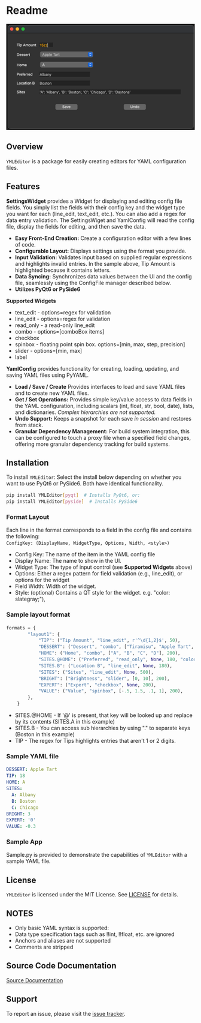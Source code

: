 # Readme

<img width="622" alt="sample" src="https://github.com/corb555/YMLEditor/blob/62749ffe58806449d0adba7040e1157ae4b184c2/images/YMLEditor.png?raw=true">

## Overview

`YMLEditor` is a package for easily creating editors for YAML configuration files.  

## Features

**SettingsWidget** provides a Widget for displaying and editing config file fields. You
simply list the fields with their config key and the widget type you want for 
each (line_edit, text_edit, etc.). You can also add a regex for data entry validation. 
The SettingsWiget and YamlConfig  will
read the config file, display the fields for editing, and then save the data.

- **Easy Front-End Creation:** Create a configuration editor with a few lines of code.
- **Configurable Layout:** Displays settings using the format you provide.
- **Input Validation:** Validates input based on supplied regular expressions and 
highlights invalid entries. In the sample above, Tip Amount is highlighted because it contains letters.
- **Data Syncing:** Synchronizes data values between the UI and the config file, seamlessly using the
  ConfigFile manager described below.
- **Utilizes PyQt6 or PySide6**

**Supported Widgets** 

- text_edit - options=regex for validation
- line_edit - options=regex for validation
- read_only - a read-only line_edit
- combo - options=[comboBox items]
- checkbox
- spinbox - floating point spin box.  options=[min, max, step, precision]
- slider - options=[min, max]
- label

**YamlConfig** provides functionality for creating, loading, updating, and saving YAML files using PyYAML.

- **Load / Save / Create** Provides interfaces to load and save YAML files and to create new YAML files.
- **Get / Set Operations:** Provides simple key/value access to data fields in the YAML configuration, including
scalars (int, float, str, bool, date), lists, and dictionaries.  _Complex  hierarchies are not supported._
- **Undo Support:** Keeps a snapshot for each save _in session_ and restores from stack.
- **Granular Dependency Management:** For build system integration, this can be configured to touch a proxy file 
when a specified field changes, offering more granular dependency tracking for build systems.

## Installation

To install `YMLEditor`:
Select the install below depending on whether you want to use PyQt6 or PySide6.  Both have identical functionality.

```bash
pip install YMLEditor[pyqt]  # Installs PyQt6, or:
pip install YMLEditor[pyside]  # Installs PySide6
```

### Format Layout

Each line in the format corresponds to a field in the config file and contains the following:  
`ConfigKey: (DisplayName, WidgetType, Options, Width, <style>)`

- Config Key: The name of the item in the YAML config file
- Display Name: The name to show in the UI.
- Widget Type: The type of input control (see **Supported Widgets** above)
- Options: Either a regex pattern for field validation (e.g., line_edit), 
       or options for the widget
- Field Width: Width of the widget.
- Style: (optional) Contains a QT style for the widget. e.g. "color: slategray;"),

### Sample layout format

```python
formats = {
        "layout1": {
            "TIP": ("Tip Amount", "line_edit", r'^\d{1,2}$', 50),
            "DESSERT": ("Dessert", "combo", ["Tiramisu", "Apple Tart", "Cheesecake"], 200),
            "HOME": ("Home", "combo", ["A", "B", "C", "D"], 200),
            "SITES.@HOME": ("Preferred", "read_only", None, 180, "color: slategray;"),
            "SITES.B": ("Location B", "line_edit", None, 180),
            "SITES": ("Sites", "line_edit", None, 500),
            "BRIGHT": ("Brightness", "slider", [0, 10], 200),
            "EXPERT": ("Expert", "checkbox", None, 200),
            "VALUE": ("Value", "spinbox", [-.5, 1.5, .1, 1], 200),
        },
    }
```
- SITES.@HOME - If '@' is present, that key will be looked up and replace by its contents (SITES.A in this example)
- SITES.B - You can access sub hierarchies by using "." to separate keys (Boston in this example)
- TIP - The regex for Tips highlights entries that aren't 1 or 2 digits.

### Sample YAML file

```yaml
DESSERT: Apple Tart
TIP: 18
HOME: A
SITES:
  A: Albany
  B: Boston
  C: Chicago
BRIGHT: 3
EXPERT: '0'
VALUE: -0.3
  ```

### Sample App

Sample.py is provided to demonstrate the capabilities of `YMLEditor` with a sample YAML file.

## License

`YMLEditor` is licensed under the MIT License. See [LICENSE](LICENSE) for details.

## NOTES
- Only basic YAML syntax is supported:
- Data type specification tags such as !!int, !!float, etc. are ignored
- Anchors and aliases are not supported
- Comments are stripped

## Source Code Documentation
[Source Documentation](https://htmlpreview.github.io/?https://github.com/corb555/YMLEditor/blob/main/docs/_build/html/index.html)

## Support
To report an issue, please visit the [issue tracker](https://github.com/corb555/YMLEditor/issues).